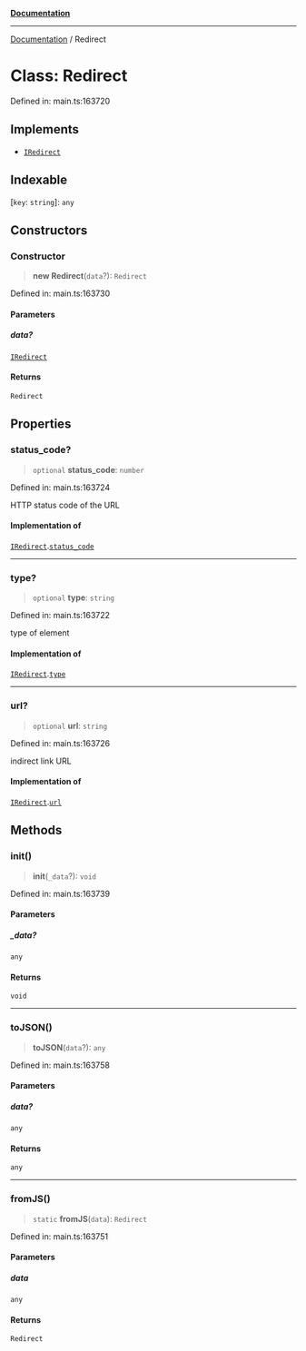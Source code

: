 [**Documentation**](../README.md)

***

[Documentation](../README.md) / Redirect

# Class: Redirect

Defined in: main.ts:163720

## Implements

- [`IRedirect`](../interfaces/IRedirect.md)

## Indexable

\[`key`: `string`\]: `any`

## Constructors

### Constructor

> **new Redirect**(`data`?): `Redirect`

Defined in: main.ts:163730

#### Parameters

##### data?

[`IRedirect`](../interfaces/IRedirect.md)

#### Returns

`Redirect`

## Properties

### status\_code?

> `optional` **status\_code**: `number`

Defined in: main.ts:163724

HTTP status code of the URL

#### Implementation of

[`IRedirect`](../interfaces/IRedirect.md).[`status_code`](../interfaces/IRedirect.md#status_code)

***

### type?

> `optional` **type**: `string`

Defined in: main.ts:163722

type of element

#### Implementation of

[`IRedirect`](../interfaces/IRedirect.md).[`type`](../interfaces/IRedirect.md#type)

***

### url?

> `optional` **url**: `string`

Defined in: main.ts:163726

indirect link URL

#### Implementation of

[`IRedirect`](../interfaces/IRedirect.md).[`url`](../interfaces/IRedirect.md#url)

## Methods

### init()

> **init**(`_data`?): `void`

Defined in: main.ts:163739

#### Parameters

##### \_data?

`any`

#### Returns

`void`

***

### toJSON()

> **toJSON**(`data`?): `any`

Defined in: main.ts:163758

#### Parameters

##### data?

`any`

#### Returns

`any`

***

### fromJS()

> `static` **fromJS**(`data`): `Redirect`

Defined in: main.ts:163751

#### Parameters

##### data

`any`

#### Returns

`Redirect`
